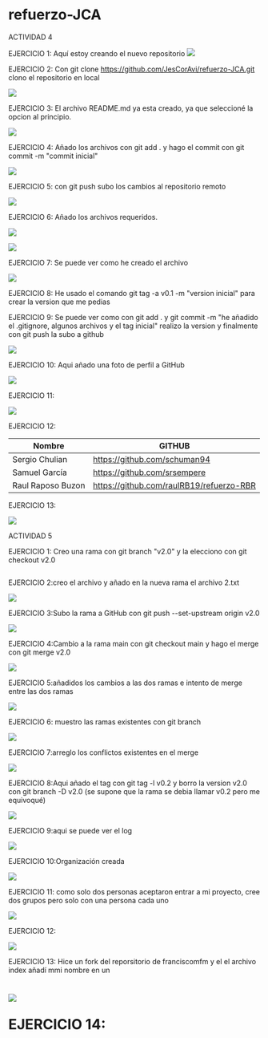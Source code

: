 # refuerzo-JCA
ACTIVIDAD 4

EJERCICIO 1: Aquí estoy creando el nuevo repositorio
![](https://github.com/JesCorAvi/refuerzo-JCA/blob/main/capturas/captura%201.png)

EJERCICIO 2: Con git clone https://github.com/JesCorAvi/refuerzo-JCA.git clono el repositorio en local

![](https://github.com/JesCorAvi/refuerzo-JCA/blob/main/capturas/captura%202.png)

EJERCICIO 3: El archivo README.md ya esta creado, ya que seleccioné la opcion al principio.

![](https://github.com/JesCorAvi/refuerzo-JCA/blob/main/capturas/captura%203.png)

EJERCICIO 4: Añado los archivos con git add . y hago el commit con git commit -m "commit inicial"

![](https://github.com/JesCorAvi/refuerzo-JCA/blob/main/capturas/captura%204.1.png)

EJERCICIO 5: con git push subo los cambios al repositorio remoto

![](https://github.com/JesCorAvi/refuerzo-JCA/blob/main/capturas/captura%205.png)

EJERCICIO 6: Añado los archivos requeridos.

![](https://github.com/JesCorAvi/refuerzo-JCA/blob/main/capturas/captura%206.png)

![](https://github.com/JesCorAvi/refuerzo-JCA/blob/main/capturas/captura%206.1.png)

EJERCICIO 7: Se puede ver como he creado el archivo

![](https://github.com/JesCorAvi/refuerzo-JCA/blob/main/capturas/captura%207.png)

EJERCICIO 8: He usado el comando  git tag -a v0.1 -m "version inicial" para crear la version que me pedias

EJERCICIO 9: Se puede ver como con git add . y git commit -m "he añadido el .gitignore, algunos archivos y el tag inicial" realizo la version y finalmente con git push la subo a github

![](https://github.com/JesCorAvi/refuerzo-JCA/blob/main/capturas/captura%209.png)

EJERCICIO 10: Aqui añado una foto de perfil a GitHub

![](https://github.com/JesCorAvi/refuerzo-JCA/blob/main/capturas/captura%2010.png)

EJERCICIO 11:

![](https://github.com/JesCorAvi/refuerzo-JCA/blob/main/capturas/captura%2011.png)

EJERCICIO 12:

|Nombre            | GITHUB                                     |         
|------------------|------------------------------------------- |
|Sergio Chulian    | https://github.com/schuman94               |
|Samuel García     | https://github.com/srsempere               |
|Raul Raposo Buzon |https://github.com/raulRB19/refuerzo-RBR    |

EJERCICIO 13:

![](https://github.com/JesCorAvi/refuerzo-JCA/blob/main/capturas/captura%2013.png)


ACTIVIDAD 5

EJERCICIO 1: Creo una rama con git branch "v2.0" y la elecciono con git checkout v2.0

![]()

EJERCICIO 2:creo el archivo y añado en la nueva rama el archivo 2.txt

![](https://github.com/JesCorAvi/refuerzo-JCA/blob/main/capturas/2%20captura%202%20.png)

EJERCICIO 3:Subo la rama a GitHub con  git push --set-upstream origin v2.0 

![](https://github.com/JesCorAvi/refuerzo-JCA/blob/main/capturas/2%20captura%203.png)

EJERCICIO 4:Cambio a la rama main con git checkout main y hago el merge con git merge v2.0

![](https://github.com/JesCorAvi/refuerzo-JCA/blob/main/capturas/2%20captura%204%20.png)

EJERCICIO 5:añadidos los cambios a las dos ramas e intento de merge entre las dos ramas 

![](https://github.com/JesCorAvi/refuerzo-JCA/blob/main/capturas/2%20captura%205.png)

EJERCICIO 6: muestro las ramas existentes con git branch

![](https://github.com/JesCorAvi/refuerzo-JCA/blob/main/capturas/2%20captura%206.png)

EJERCICIO 7:arreglo los conflictos existentes en el merge

![](https://github.com/JesCorAvi/refuerzo-JCA/blob/main/capturas/2%20captura%207.png)

EJERCICIO 8:Aqui añado el tag con git tag -l v0.2 y borro la version v2.0 con git branch -D v2.0 (se supone que la rama se debia llamar v0.2 pero me equivoqué)

![](https://github.com/JesCorAvi/refuerzo-JCA/blob/main/capturas/2%20captura%208.png)

EJERCICIO 9:aqui se puede ver el log

![](https://github.com/JesCorAvi/refuerzo-JCA/blob/main/capturas/2%20captura%209.png)

EJERCICIO 10:Organización creada

![](https://github.com/JesCorAvi/refuerzo-JCA/blob/main/capturas/2%20captura%2010.png)

EJERCICIO 11: como solo dos personas aceptaron entrar a mi proyecto, cree dos grupos pero solo con una persona cada uno

![](https://github.com/JesCorAvi/refuerzo-JCA/blob/main/capturas/2%20captura%2011.png)

EJERCICIO 12:

![](https://github.com/JesCorAvi/refuerzo-JCA/blob/main/capturas/2%20captura%2012.png)

EJERCICIO 13: Hice un fork del reporsitorio de franciscomfm y el el archivo index añadí mmi nombre en un <h1>

![](https://github.com/JesCorAvi/refuerzo-JCA/blob/main/capturas/2%20captura%2013.png)

EJERCICIO 14:

![]()

